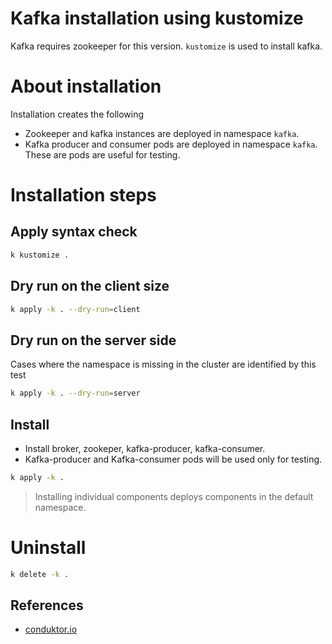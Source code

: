 # Kafka installation using kustomize

Kafka requires zookeeper for this version. `kustomize` is used to install kafka.

# About installation
Installation creates the following

- Zookeeper and kafka instances are deployed in namespace `kafka`.
- Kafka producer and consumer pods are deployed in namespace  `kafka`. These are pods are useful for testing.

# Installation steps  

## Apply syntax check 
```bash
k kustomize .
``` 

## Dry run on the client size
```bash 
k apply -k . --dry-run=client
```

## Dry run on the server side
Cases where the namespace is missing in the cluster are identified by this test
```bash
k apply -k . --dry-run=server
```

## Install
- Install broker, zookeper, kafka-producer, kafka-consumer.
- Kafka-producer and Kafka-consumer pods will be used only for testing. 
```bash
k apply -k . 
```

> Installing individual components deploys components in the default namespace.

# Uninstall
```bash
k delete -k .
```

## References

- [conduktor.io](https://www.conduktor.io/kafka/what-is-apache-kafka/)